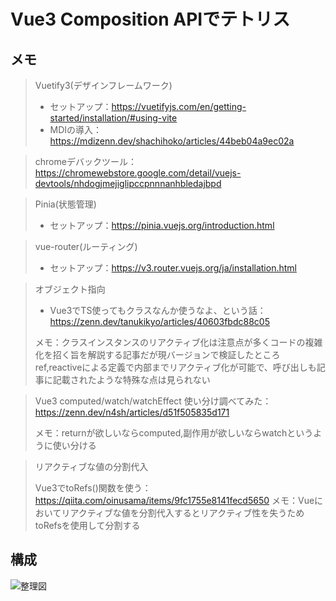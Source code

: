 # Vue3 Composition APIでテトリス

## メモ

> Vuetify3(デザインフレームワーク)
>
> - セットアップ：https://vuetifyjs.com/en/getting-started/installation/#using-vite
> - MDIの導入：https://mdizenn.dev/shachihoko/articles/44beb04a9ec02a

> chromeデバックツール：https://chromewebstore.google.com/detail/vuejs-devtools/nhdogjmejiglipccpnnnanhbledajbpd

> Pinia(状態管理)
>
> - セットアップ：https://pinia.vuejs.org/introduction.html

> vue-router(ルーティング)
>
> - セットアップ：https://v3.router.vuejs.org/ja/installation.html

> オブジェクト指向
>
> - Vue3でTS使ってもクラスなんか使うなよ、という話：https://zenn.dev/tanukikyo/articles/40603fbdc88c05
>
> メモ：クラスインスタンスのリアクティブ化は注意点が多くコードの複雑化を招く旨を解説する記事だが現バージョンで検証したところref,reactiveによる定義で内部までリアクティブ化が可能で、呼び出しも記事に記載されたような特殊な点は見られない

> Vue3 computed/watch/watchEffect 使い分け調べてみた：https://zenn.dev/n4sh/articles/d51f505835d171
>
> メモ：returnが欲しいならcomputed,副作用が欲しいならwatchというように使い分ける

> リアクティブな値の分割代入
>
> Vue3でtoRefs()関数を使う：https://qiita.com/oinusama/items/9fc1755e8141fecd5650
> メモ：Vueにおいてリアクティブな値を分割代入するとリアクティブ性を失うためtoRefsを使用して分割する

## 構成

![整理図](https://github.com/naitoyuma7110/tetris/assets/128150297/0bf4e477-eece-449b-a2af-f1e090cd5e77)
